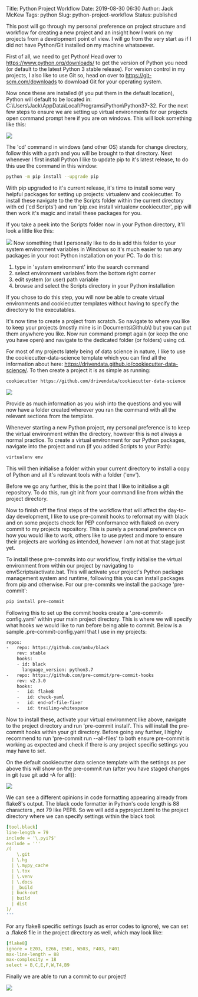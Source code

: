 Title: Python Project Workflow
Date: 2019-08-30 06:30
Author: Jack McKew
Tags: python
Slug: python-project-workflow
Status: published

This post will go through my personal preference on project structure and workflow for creating a new project and an insight how I work on my projects from a development point of view. I will go from the very start as if I did not have Python/Git installed on my machine whatsoever.

First of all, we need to get Python! Head over to <https://www.python.org/downloads/> to get the version of Python you need (or default to the latest Python 3 stable release). For version control in my projects, I also like to use Git so, head on over to <https://git-scm.com/downloads> to download Git for your operating system.

Now once these are installed (if you put them in the default location), Python will default to be located in: C:\\Users\\Jack\\AppData\\Local\\Programs\\Python\\Python37-32. For the next few steps to ensure we are setting up virtual environments for our projects open command prompt here if you are on windows. This will look something like this:

![](..\img\python-project-workflow\image-11.png)

The 'cd' command in windows (and other OS) stands for change directory, follow this with a path and you will be brought to that directory. Next whenever I first install Python I like to update pip to it's latest release, to do this use the command in this window:

``` bash
python -m pip install --upgrade pip
```

With pip upgraded to it's current release, it's time to install some very helpful packages for setting up projects: virtualenv and cookiecutter. To install these navigate to the the Scripts folder within the current directory with cd ('cd Scripts') and run 'pip.exe install virtualenv cookiecutter', pip will then work it's magic and install these packages for you.

If you take a peek into the Scripts folder now in your Python directory, it'll look a little like this:

![](..\img\python-project-workflow\image-2.png)
Now something that I personally like to do is add this folder to your system environment variables in Windows so it's much easier to run any packages in your root Python installation on your PC. To do this:

1.  type in 'system environment' into the search command
2.  select environment variables from the bottom right corner
3.  edit system (or user) path variable
4.  browse and select the Scripts directory in your Python installation

If you chose to do this step, you will now be able to create virtual environments and cookiecutter templates without having to specify the directory to the executables.

It's now time to create a project from scratch. So navigate to where you like to keep your projects (mostly mine is in Documents\\Github\\) but you can put them anywhere you like. Now run command prompt again (or keep the one you have open) and navigate to the dedicated folder (or folders) using cd.

For most of my projects lately being of data science in nature, I like to use the cookiecutter-data-science template which you can find all the information about here: <https://drivendata.github.io/cookiecutter-data-science/>. To then create a project it is as simple as running:

``` bash
cookiecutter https://github.com/drivendata/cookiecutter-data-science
```

![](..\img\python-project-workflow\image-3.png)

Provide as much information as you wish into the questions and you will now have a folder created wherever you ran the command with all the relevant sections from the template.

Whenever starting a new Python project, my personal preference is to keep the virtual environment within the directory, however this is not always a normal practice. To create a virtual environment for our Python packages, navigate into the project and run (if you added Scripts to your Path):

``` bash
virtualenv env
```

This will then initialise a folder within your current directory to install a copy of Python and all it's relevant tools with a folder ('env').

Before we go any further, this is the point that I like to initialise a git repository. To do this, run git init from your command line from within the project directory.

Now to finish off the final steps of the workflow that will affect the day-to-day development, I like to use pre-commit hooks to reformat my with black and on some projects check for PEP conformance with flake8 on every commit to my projects repository. This is purely a personal preference on how you would like to work, others like to use pytest and more to ensure their projects are working as intended, however I am not at that stage just yet.

To install these pre-commits into our workflow, firstly initialise the virtual environment from within our project by navigating to env/Scripts/activate.bat. This will activate your project's Python package management system and runtime, following this you can install packages from pip and otherwise. For our pre-commits we install the package 'pre-commit':

``` bash
pip install pre-commit
```

Following this to set up the commit hooks create a '.pre-commit-config.yaml' within your main project directory. This is where we will specify what hooks we would like to run before being able to commit. Below is a sample .pre-commit-config.yaml that I use in my projects:

``` bash
repos:
-   repo: https://github.com/ambv/black
    rev: stable
    hooks:
    - id: black
      language_version: python3.7
-   repo: https://github.com/pre-commit/pre-commit-hooks
    rev: v2.3.0
    hooks:
    -   id: flake8
    -   id: check-yaml
    -   id: end-of-file-fixer
    -   id: trailing-whitespace
```

Now to install these, activate your virtual environment like above, navigate to the project directory and run 'pre-commit install'. This will install the pre-commit hooks within your git directory. Before going any further, I highly recommend to run 'pre-commit run --all-files' to both ensure pre-commit is working as expected and check if there is any project specific settings you may have to set.

On the default cookiecutter data science template with the settings as per above this will show on the pre-commit run (after you have staged changes in git (use git add -A for all)):

![](..\img\python-project-workflow\image-4.png)

We can see a different opinions in code formatting appearing already from flake8's output. The black code formatter in Python's code length is 88 characters , not 79 like PEP8. So we will add a pyproject.toml to the project directory where we can specify settings within the black tool:

``` yaml
[tool.black]
line-length = 79
include = '\.pyi?$'
exclude = '''
/(
    \.git
  | \.hg
  | \.mypy_cache
  | \.tox
  | \.venv
  | \.docs
  | _build
  | buck-out
  | build
  | dist
)/
'''
```

For any flake8 specific settings (such as error codes to ignore), we can set a .flake8 file in the project directory as well, which may look like:

``` yaml
[flake8]
ignore = E203, E266, E501, W503, F403, F401
max-line-length = 88
max-complexity = 18
select = B,C,E,F,W,T4,B9
```

Finally we are able to run a commit to our project!

![](..\img\python-project-workflow\image-5.png)
